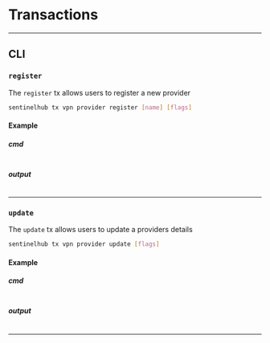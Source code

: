 # Transactions
---

## CLI

### `register`
The `register` tx allows users to register a new provider
```bash
sentinelhub tx vpn provider register [name] [flags]
```
#### Example
##### cmd
```bash
```

##### output
```bash
```  

---

### `update`
The `update` tx allows users to update a providers details
```bash
sentinelhub tx vpn provider update [flags]
```
#### Example
##### cmd
```bash
```

##### output
```bash
```  

---
